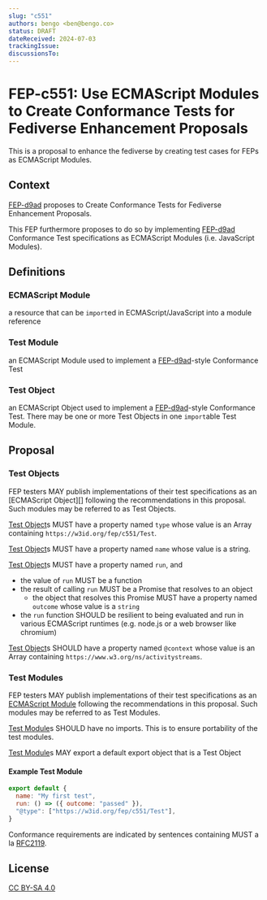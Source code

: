 ```yaml
---
slug: "c551"
authors: bengo <ben@bengo.co>
status: DRAFT
dateReceived: 2024-07-03
trackingIssue:
discussionsTo:
---
```


# FEP-c551: Use ECMAScript Modules to Create Conformance Tests for Fediverse Enhancement Proposals

<section id="abstract">This is a proposal to enhance the fediverse by creating test cases for FEPs as ECMAScript Modules.</section>

<!-- section break -->

## Context

[FEP-d9ad][] proposes to Create Conformance Tests for Fediverse Enhancement Proposals.

This FEP furthermore proposes to do so by implementing [FEP-d9ad][] Conformance Test specifications as ECMAScript Modules (i.e. JavaScript Modules).

## Definitions

### ECMAScript Module

a resource that can be `import`ed in ECMAScript/JavaScript into a module reference

### Test Module

an ECMAScript Module used to implement a [FEP-d9ad][]-style Conformance Test

### Test Object

an ECMAScript Object used to implement a [FEP-d9ad][]-style Conformance Test. There may be one or more Test Objects in one `import`able Test Module.

## Proposal

### Test Objects

FEP testers MAY publish implementations of their test specifications as an [ECMAScript Object][] following the recommendations in this proposal. Such modules may be referred to as Test Objects.

[Test Object][]s MUST have a property named `type` whose value is an Array containing `https://w3id.org/fep/c551/Test`.

[Test Object][]s MUST have a property named `name` whose value is a string.

[Test Object][]s MUST have a property named `run`, and

* the value of `run` MUST be a function
* the result of calling `run` MUST be a Promise that resolves to an object
  * the object that resolves this Promise MUST have a property named `outcome` whose value is a `string`
* the `run` function SHOULD be resilient to being evaluated and run in various ECMAScript runtimes (e.g. node.js or a web browser like chromium)

[Test Object][]s SHOULD have a property named `@context` whose value is an Array containing `https://www.w3.org/ns/activitystreams`.

### Test Modules

FEP testers MAY publish implementations of their test specifications as an [ECMAScript Module][] following the recommendations in this proposal. Such modules may be referred to as Test Modules.

[Test Module][]s SHOULD have no imports. This is to ensure portability of the test modules.

[Test Module][]s MAY export a default export object that is a Test Object

#### Example Test Module

```javascript
export default {
  name: "My first test",
  run: () => ({ outcome: "passed" }),
  "@type": ["https://w3id.org/fep/c551/Test"],
}
```

<!-- section break -->

<section id="conformance">
Conformance requirements are indicated by sentences containing MUST a la <a href="https://datatracker.ietf.org/doc/html/rfc2119">RFC2119</a>.
</section>

## License

[CC BY-SA 4.0](https://creativecommons.org/licenses/by-sa/4.0/)

[ECMAScript Module]: https://tc39.es/ecma262/#sec-modules
[Test Module]: #test-module
[Test Object]: #test-object
[FEP-d9ad]: https://bengo.is/fep/d9ad/
